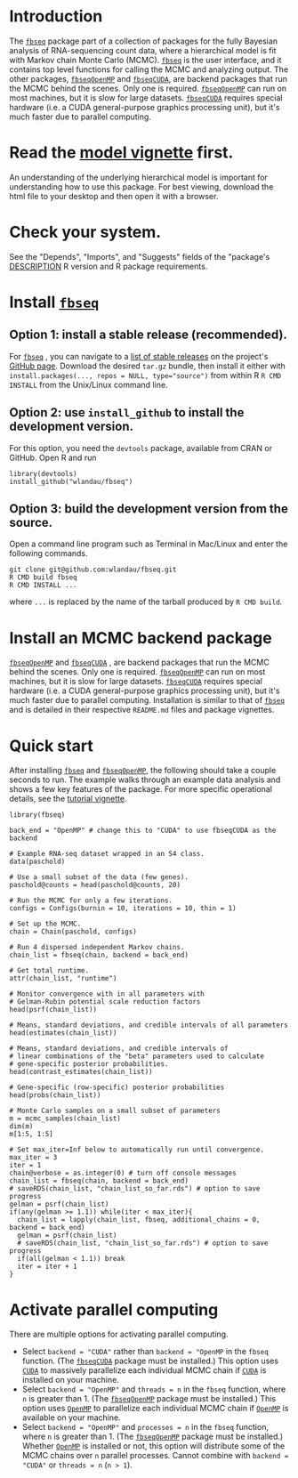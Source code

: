 # Introduction

The [`fbseq`](https://github.com/wlandau/fbseq)  package part of a collection of packages for the fully Bayesian analysis of RNA-sequencing count data, where a hierarchical model is fit with Markov chain Monte Carlo (MCMC). [`fbseq`](https://github.com/wlandau/fbseq)  is the user interface, and it contains top level functions for calling the MCMC and analyzing output. The other packages, [`fbseqOpenMP`](https://github.com/wlandau/fbseqOpenMP)  and [`fbseqCUDA`](https://github.com/wlandau/fbseqCUDA), are backend packages that run the MCMC behind the scenes. Only one is required.  [`fbseqOpenMP`](https://github.com/wlandau/fbseqOpenMP)  can run on most machines, but it is slow for large datasets. [`fbseqCUDA`](https://github.com/wlandau/fbseqCUDA) requires special hardware (i.e. a CUDA general-purpose graphics processing unit), but it's much faster due to parallel computing. 

# Read the [model vignette](https://github.com/wlandau/fbseq/blob/master/vignettes/model.html) first. 

An understanding of the underlying hierarchical model is important for understanding how to use this package. For best viewing, download the html file to your desktop and then open it with a browser.

# Check your system.

See the "Depends", "Imports", and "Suggests" fields of the "package's [DESCRIPTION](https://github.com/wlandau/fbseq/blob/master/DESCRIPTION) R version and R package requirements.

# Install [`fbseq`](https://github.com/wlandau/fbseq) 

## Option 1: install a stable release (recommended).

For [`fbseq`](https://github.com/wlandau/fbseq) , you can navigate to a [list of stable releases](https://github.com/wlandau/fbseq/releases) on the project's [GitHub page](https://github.com/wlandau/fbseq). Download the desired `tar.gz` bundle, then install it either with `install.packages(..., repos = NULL, type="source")` from within R  `R CMD INSTALL` from the Unix/Linux command line.

## Option 2: use `install_github` to install the development version.

For this option, you need the `devtools` package, available from CRAN or GitHub. Open R and run 

```
library(devtools)
install_github("wlandau/fbseq")
```

## Option 3: build the development version from the source.

Open a command line program such as Terminal in Mac/Linux and enter the following commands.

```
git clone git@github.com:wlandau/fbseq.git
R CMD build fbseq
R CMD INSTALL ...
```

where `...` is replaced by the name of the tarball produced by `R CMD build`. 

# Install an MCMC backend package

[`fbseqOpenMP`](https://github.com/wlandau/fbseqOpenMp)  and [`fbseqCUDA`](https://github.com/wlandau/fbseqCUDA) , are backend packages that run the MCMC behind the scenes. Only one is required.  [`fbseqOpenMP`](https://github.com/wlandau/fbseqOpenMP) can run on most machines, but it is slow for large datasets. [`fbseqCUDA`](https://github.com/wlandau/fbseqCUDA)  requires special hardware (i.e. a CUDA general-purpose graphics processing unit), but it's much faster due to parallel computing. Installation is similar to that of [`fbseq`](https://github.com/wlandau/fbseq)  and is detailed in their respective `README.md` files and package vignettes.

# Quick start

After installing [`fbseq`](https://github.com/wlandau/fbseq)  and [`fbseqOpenMP`](https://github.com/wlandau/fbseqOpenMP), the following should take a couple seconds to run. The example walks through an example data analysis and shows a few key features of the package. For more specific operational details, see the [tutorial vignette](https://github.com/wlandau/fbseq/blob/master/vignettes/tutorial.html).

```
library(fbseq)

back_end = "OpenMP" # change this to "CUDA" to use fbseqCUDA as the backend

# Example RNA-seq dataset wrapped in an S4 class.
data(paschold) 

# Use a small subset of the data (few genes).
paschold@counts = head(paschold@counts, 20) 

# Run the MCMC for only a few iterations.
configs = Configs(burnin = 10, iterations = 10, thin = 1) 

# Set up the MCMC.
chain = Chain(paschold, configs) 

# Run 4 dispersed independent Markov chains.
chain_list = fbseq(chain, backend = back_end)

# Get total runtime.
attr(chain_list, "runtime")

# Monitor convergence with in all parameters with 
# Gelman-Rubin potential scale reduction factors
head(psrf(chain_list)) 

# Means, standard deviations, and credible intervals of all parameters 
head(estimates(chain_list))

# Means, standard deviations, and credible intervals of 
# linear combinations of the "beta" parameters used to calculate
# gene-specific posterior probabilities.
head(contrast_estimates(chain_list))

# Gene-specific (row-specific) posterior probabilities
head(probs(chain_list))

# Monte Carlo samples on a small subset of parameters
m = mcmc_samples(chain_list) 
dim(m)
m[1:5, 1:5]

# Set max_iter=Inf below to automatically run until convergence.
max_iter = 3
iter = 1
chain@verbose = as.integer(0) # turn off console messages
chain_list = fbseq(chain, backend = back_end)
# saveRDS(chain_list, "chain_list_so_far.rds") # option to save progress
gelman = psrf(chain_list)
if(any(gelman >= 1.1)) while(iter < max_iter){
  chain_list = lapply(chain_list, fbseq, additional_chains = 0, backend = back_end)
  gelman = psrf(chain_list)
  # saveRDS(chain_list, "chain_list_so_far.rds") # option to save progress
  if(all(gelman < 1.1)) break
  iter = iter + 1
}
```

# Activate parallel computing

There are multiple options for activating parallel computing.

- Select `backend = "CUDA"` rather than `backend = "OpenMP` in the `fbseq` function. (The [`fbseqCUDA`](https://github.com/wlandau/fbseqCUDA) package must be installed.) This option uses [`CUDA`](https://en.wikipedia.org/wiki/CUDA) 
to massively parallelize each individual MCMC chain if [`CUDA`](https://en.wikipedia.org/wiki/CUDA) is installed on your machine.
- Select `backend = "OpenMP"` and `threads = n` in the `fbseq` function, where `n` is greater than 1. (The [`fbseqOpenMP`](https://github.com/wlandau/fbseqOpenMP) package must be installed.) This option uses [`OpenMP`](https://en.wikipedia.org/wiki/OpenMP) to
parallelize each individual MCMC chain if [`OpenMP`](https://en.wikipedia.org/wiki/OpenMP) is available on your machine.
- Select `backend = "OpenMP"` and `processes = n` in the `fbseq` function, where `n` is greater than 1. (The [`fbseqOpenMP`](https://github.com/wlandau/fbseqOpenMP) package must be installed.) Whether [`OpenMP`](https://en.wikipedia.org/wiki/OpenMP) is installed
or not, this option will distribute some of the MCMC chains over `n` parallel processes. Cannot combine with `backend = "CUDA"` or `threads = n` (`n > 1`).